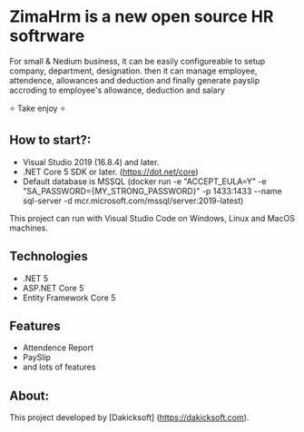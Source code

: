 # ZimaHrm is a new open source HR softrware

For small & Nedium business, it can be easily configureable to setup company, department, designation. then it can manage employee, attendence, allowances and deduction and finally generate payslip accroding to employee's allowance, deduction and salary


:star: Take enjoy :star:

## How to start?:
- Visual Studio 2019 (16.8.4) and later.
- .NET Core 5 SDK or later. (https://dot.net/core)
- Default database is MSSQL (docker run -e "ACCEPT_EULA=Y" -e "SA_PASSWORD={MY_STRONG_PASSWORD}" -p 1433:1433 --name sql-server -d mcr.microsoft.com/mssql/server:2019-latest)


This project can run with Visual Studio Code on Windows, Linux and MacOS machines.

## Technologies

- .NET 5
- ASP.NET Core 5
- Entity Framework Core 5


## Features

- Attendence Report
- PaySlip
- and lots of features


## About:
This project developed by [Dakicksoft] (https://dakicksoft.com).
